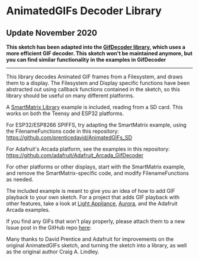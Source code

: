 AnimatedGIFs Decoder Library
============================

## Update November 2020

**This sketch has been adapted into the [GifDecoder library](https://github.com/pixelmatix/GifDecoder/), which uses a more efficient GIF decoder.  This sketch won't be maintained anymore, but you can find similar functionality in the examples in GifDecoder**

-----

This library decodes Animated GIF frames from a Filesystem, and draws them to a display.  The Filesystem and Display specific functions have been abstracted out using callback functions contained in the sketch, so this library should be useful on many different platforms.

A [SmartMatrix Library](http://docs.pixelmatix.com/SmartMatrix/index.html) example is included, reading from a SD card.  This works on both the Teensy and ESP32 platforms.

For ESP32/ESP8266 SPIFFS, try adapting the SmartMatrix example, using the FilenameFunctions code in this repository: https://github.com/prenticedavid/AnimatedGIFs_SD

For Adafruit's Arcada platform, see the examples in this repository: https://github.com/adafruit/Adafruit_Arcada_GifDecoder

For other platforms or other displays, start with the SmartMatrix example, and remove the SmartMatrix-specific code, and modify FilenameFunctions as needed.

The included example is meant to give you an idea of how to add GIF playback to your own sketch.  For a project that adds GIF playback with other features, take a look at [Light Appliance](https://github.com/CraigLindley/LightAppliance), [Aurora](https://github.com/pixelmatix/aurora), and the Adafruit Arcada examples.

If you find any GIFs that won't play properly, please attach them to a new
Issue post in the GitHub repo [here](https://github.com/pixelmatix/AnimatedGIFs/issues):

Many thanks to David Prentice and Adafruit for improvements on the original AnimatedGIFs sketch, and turning the sketch into a library, as well as the original author Craig A. Lindley.
